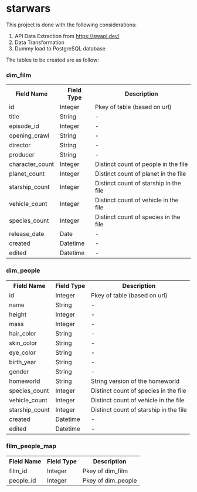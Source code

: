 # starwars
This project is done with the following considerations:
1. API Data Extraction from https://swapi.dev/
2. Data Transformation
3. Dummy load to PostgreSQL database

The tables to be created are as follow:

<h3>dim_film </h3>

<table style="width:100%">
  <tr>
    <th>Field Name</th>
    <th>Field Type</th>
    <th>Description</th>
  </tr>
  <tr>
    <td>id</td>
    <td>Integer</td>
    <td>Pkey of table (based on url)</td>
  </tr>
  <tr>
    <td>title</td>
    <td>String</td>
    <td>-</td>
  </tr>
  <tr>
    <td>episode_id</td>
    <td>Integer</td>
    <td>-</td>
  </tr>
    <tr>
    <td>opening_crawl</td>
    <td>String</td>
    <td>-</td>
  </tr>
    <tr>
    <td>director</td>
    <td>String</td>
    <td>-</td>
  </tr>
    <tr>
    <td>producer</td>
    <td>String</td>
    <td>-</td>
  </tr>
    <tr>
    <td>character_count</td>
    <td>Integer</td>
    <td>Distinct count of people in the file</td>
  </tr>
  <tr>
    <td>planet_count</td>
    <td>Integer</td>
    <td>Distinct count of planet in the file</td>
  </tr>
    <tr>
    <td>starship_count</td>
    <td>Integer</td>
    <td>Distinct count of starship in the file</td>
  </tr>
      <tr>
    <td>vehicle_count</td>
    <td>Integer</td>
    <td>Distinct count of vehicle in the file</td>
  </tr>
        <tr>
    <td>species_count</td>
    <td>Integer</td>
    <td>Distinct count of species in the file</td>
  </tr>
         <tr>
    <td>release_date</td>
    <td>Date</td>
    <td>-</td>
  </tr>
         <tr>
    <td>created</td>
    <td>Datetime</td>
    <td>-</td>
  </tr>
           <tr>
    <td>edited</td>
    <td>Datetime</td>
    <td>-</td>
  </tr>
  
</table>
  
<h3>dim_people </h3>

<table style="width:100%">
  <tr>
    <th>Field Name</th>
    <th>Field Type</th>
    <th>Description</th>
  </tr>
  <tr>
    <td>id</td>
    <td>Integer</td>
    <td>Pkey of table (based on url)</td>
  </tr>
  <tr>
    <td>name</td>
    <td>String</td>
    <td>-</td>
  </tr>
  <tr>
    <td>height</td>
    <td>Integer</td>
    <td>-</td>
  </tr>
    <tr>
    <td>mass</td>
    <td>Integer</td>
    <td>-</td>
  </tr>
    <tr>
    <td>hair_color</td>
    <td>String</td>
    <td>-</td>
  </tr>
    <tr>
    <td>skin_color</td>
    <td>String</td>
    <td>-</td>
  </tr>
    <tr>
    <td>eye_color</td>
    <td>String</td>
    <td>-</td>
  </tr>
  <tr>
    <td>birth_year</td>
    <td>String</td>
    <td>-</td>
  </tr>
    <tr>
    <td>gender</td>
    <td>String</td>
    <td>-</td>
  </tr>
      <tr>
    <td>homeworld</td>
    <td>String</td>
    <td>String version of the homeworld</td>
  </tr>
        <tr>
    <td>species_count</td>
    <td>Integer</td>
    <td>Distinct count of species in the file</td>
  </tr>
         <tr>
    <td>vehicle_count</td>
    <td>Integer</td>
    <td>Distinct count of vehicle in the file</td>
  </tr>
         <tr>
    <td>starship_count</td>
    <td>Integer</td>
    <td>Distinct count of starship in the file</td>
  </tr>
         <tr>
    <td>created</td>
    <td>Datetime</td>
    <td>-</td>
  </tr>
           <tr>
    <td>edited</td>
    <td>Datetime</td>
    <td>-</td>
  </tr>
  
</table>

<h3>film_people_map </h3>

<table style="width:100%">
  <tr>
    <th>Field Name</th>
    <th>Field Type</th>
    <th>Description</th>
  </tr>
  <tr>
    <td>film_id</td>
    <td>Integer</td>
    <td>Pkey of dim_film</td>
  </tr>
  <tr>
    <td>people_id</td>
    <td>Integer</td>
    <td>Pkey of dim_people</td>
  </tr>
  
  </table>
